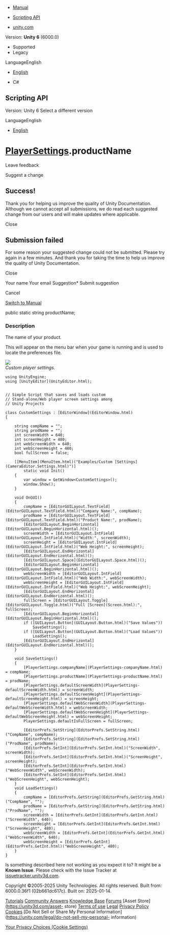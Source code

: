 [ ]()

  * [Manual](../Manual/index.html)
  * [Scripting API](../ScriptReference/index.html)

  * [unity.com](https://unity.com/)

Version: **Unity 6** (6000.0)

  * Supported
  * Legacy

LanguageEnglish

  * [English]()

  * C#

[ ](https://docs.unity3d.com)

## Scripting API

Version: Unity 6 Select a different version

LanguageEnglish

  * [English]()

#  [PlayerSettings](PlayerSettings.html).productName

Leave feedback

Suggest a change

## Success!

Thank you for helping us improve the quality of Unity Documentation. Although
we cannot accept all submissions, we do read each suggested change from our
users and will make updates where applicable.

Close

## Submission failed

For some reason your suggested change could not be submitted. Please <a>try
again</a> in a few minutes. And thank you for taking the time to help us
improve the quality of Unity Documentation.

Close

Your name Your email Suggestion* Submit suggestion

Cancel

[Switch to Manual](../Manual/class-PlayerSettings.html "Go to PlayerSettings
Component in the Manual")

public static string productName;

### Description

The name of your product.

This will appear on the menu bar when your game is running and is used to
locate the preferences file.  
  
![](../StaticFiles/ScriptRefImages/PlayerSettingsCustomSettings.png)  
_Custom player settings._

    
    
    using UnityEngine;
    using [UnityEditor](UnityEditor.html);  
      
    
    // Simple Script that saves and loads custom
    // Stand-alone/Web player screen settings among
    // Unity Projects  
      
    class CustomSettings : [EditorWindow](EditorWindow.html)
    {  
      
        string compName = "";
        string prodName = "";
        int screenWidth = 640;
        int screenHeight = 480;
        int webScreenWidth = 640;
        int webScreenHeight = 480;
        bool fullScreen = false;  
      
        [[MenuItem](MenuItem.html)("Examples/Custom [Settings](CameraEditor.Settings.html)")]
            static void Init()
        {
            var window = GetWindow<CustomSettings>();
            window.Show();
        }  
      
        void OnGUI()
        {
            compName = [EditorGUILayout.TextField](EditorGUILayout.TextField.html)("Company Name:", compName);
            prodName = [EditorGUILayout.TextField](EditorGUILayout.TextField.html)("Product Name:", prodName);
            [EditorGUILayout.BeginHorizontal](EditorGUILayout.BeginHorizontal.html)();
            screenWidth = [EditorGUILayout.IntField](EditorGUILayout.IntField.html)("Width:", screenWidth);
            screenHeight = [EditorGUILayout.IntField](EditorGUILayout.IntField.html)("Web Height:", screenHeight);
            [EditorGUILayout.EndHorizontal](EditorGUILayout.EndHorizontal.html)();
            [EditorGUILayout.Space](EditorGUILayout.Space.html)();
            [EditorGUILayout.BeginHorizontal](EditorGUILayout.BeginHorizontal.html)();
            webScreenWidth = [EditorGUILayout.IntField](EditorGUILayout.IntField.html)("Web Width:", webScreenWidth);
            webScreenHeight = [EditorGUILayout.IntField](EditorGUILayout.IntField.html)("Web Height:", webScreenHeight);
            [EditorGUILayout.EndHorizontal](EditorGUILayout.EndHorizontal.html)();
            fullScreen = [EditorGUILayout.Toggle](EditorGUILayout.Toggle.html)("Full [Screen](Screen.html):", fullScreen);
            [EditorGUILayout.BeginHorizontal](EditorGUILayout.BeginHorizontal.html)();
            if ([GUILayout.Button](GUILayout.Button.html)("Save Values"))
                SaveSettings();
            if ([GUILayout.Button](GUILayout.Button.html)("Load Values"))
                LoadSettings();
            [EditorGUILayout.EndHorizontal](EditorGUILayout.EndHorizontal.html)();
        }  
      
        void SaveSettings()
        {
            [PlayerSettings.companyName](PlayerSettings-companyName.html) = compName;
            [PlayerSettings.productName](PlayerSettings-productName.html) = prodName;
            [PlayerSettings.defaultScreenWidth](PlayerSettings-defaultScreenWidth.html) = screenWidth;
            [PlayerSettings.defaultScreenHeight](PlayerSettings-defaultScreenHeight.html) = screenHeight;
            [PlayerSettings.defaultWebScreenWidth](PlayerSettings-defaultWebScreenWidth.html) = webScreenWidth;
            [PlayerSettings.defaultWebScreenHeight](PlayerSettings-defaultWebScreenHeight.html) = webScreenHeight;
            PlayerSettings.defaultIsFullScreen = fullScreen;  
      
            [EditorPrefs.SetString](EditorPrefs.SetString.html)("CompName", compName);
            [EditorPrefs.SetString](EditorPrefs.SetString.html)("ProdName", prodName);
            [EditorPrefs.SetInt](EditorPrefs.SetInt.html)("ScreenWidth", screenWidth);
            [EditorPrefs.SetInt](EditorPrefs.SetInt.html)("ScreenHeight", screenHeight);
            [EditorPrefs.SetInt](EditorPrefs.SetInt.html)("WebScreenWidth", webScreenWidth);
            [EditorPrefs.SetInt](EditorPrefs.SetInt.html)("WebScreenHeight", webScreenHeight);
        }
        void LoadSettings()
        {
            compName = [EditorPrefs.GetString](EditorPrefs.GetString.html)("CompName", "");
            prodName = [EditorPrefs.GetString](EditorPrefs.GetString.html)("ProdName", "");
            screenWidth = [EditorPrefs.GetInt](EditorPrefs.GetInt.html)("ScreenWidth", 640);
            screenHeight = [EditorPrefs.GetInt](EditorPrefs.GetInt.html)("ScreenHeight", 480);
            webScreenWidth = [EditorPrefs.GetInt](EditorPrefs.GetInt.html)("WebScreenWidth", 640);
            webScreenHeight = [EditorPrefs.GetInt](EditorPrefs.GetInt.html)("WebScreenHeight", 480);
        }
    }

Is something described here not working as you expect it to? It might be a
**Known Issue**. Please check with the Issue Tracker at
[issuetracker.unity3d.com](https://issuetracker.unity3d.com).

Copyright ©2005-2025 Unity Technologies. All rights reserved. Built from:
6000.0.36f1 (02b661dc617c). Built on: 2025-01-14.

[Tutorials](https://unity3d.com/learn) [Community
Answers](https://answers.unity3d.com) [Knowledge
Base](https://support.unity3d.com/hc/en-us)
[Forums](https://forum.unity3d.com) [Asset Store](https://unity3d.com/asset-
store) [Terms of use](https://docs.unity3d.com/Manual/TermsOfUse.html)
[Legal](https://unity.com/legal) [Privacy
Policy](https://unity.com/legal/privacy-policy)
[Cookies](https://unity.com/legal/cookie-policy) [Do Not Sell or Share My
Personal Information](https://unity.com/legal/do-not-sell-my-personal-
information)

[Your Privacy Choices (Cookie Settings)](javascript:void\(0\);)

